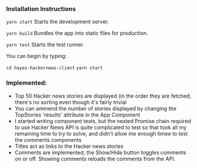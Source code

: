 ### Installation Instructions

  ```yarn start```
    Starts the development server.

  ```yarn build```
    Bundles the app into static files for production.

  ```yarn test```
    Starts the test runner.


You can begin by typing:

  ```cd hayes-hackernews-client```
  ```yarn start```


### Implemented:
* Top 50 Hacker news stories are displayed (in the order they are fetched, there's no sorting even though it's
fairly trivial
* You can ammend the number of stories displayed by changing the TopStories 'results' attribute in the App Component
* I started writing component tests, but the nested Promise chain required to use Hacker News API is quite complicated to test
so that took all my remaining time to try to solve, and didn't allow me enough timee to test the comments components
* Titles act as links to the Hacker news stories
* Comments are implemented, the Show/Hide button toggles comments on or off.  Showing comments reloads the comments
from the API.